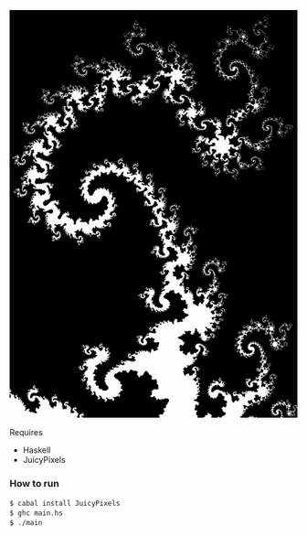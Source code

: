 
![Fractal](out.png "Fractal")

Requires

- Haskell
- JuicyPixels

### How to run

```sh
$ cabal install JuicyPixels
$ ghc main.hs
$ ./main
```

